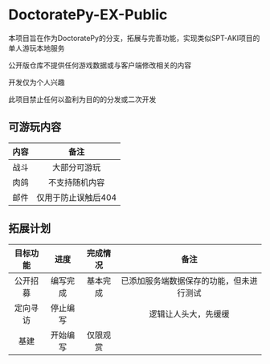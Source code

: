 # DoctoratePy-EX-Public

本项目旨在作为DoctoratePy的分支，拓展与完善功能，实现类似SPT-AKI项目的单人游玩本地服务

公开版仓库不提供任何游戏数据或与客户端修改相关的内容

开发仅为个人兴趣

此项目禁止任何以盈利为目的的分发或二次开发

## 可游玩内容

| 内容 | 备注 |
|:---:|:---:|
| 战斗 | 大部分可游玩 |
| 肉鸽 | 不支持随机内容 |
| 邮件 | 仅用于防止误触后404 |

## 拓展计划

| 目标功能 | 进度 | 完成情况 | 备注 |
|:---:|:---:|:---:|:---:|
| 公开招募 | 编写完成 | 基本完成 | 已添加服务端数据保存的功能，但未进行测试 |
| 定向寻访 | 停止编写 |  | 逻辑让人头大，先缓缓 |
| 基建 | 开始编写 | 仅限观赏 |  |